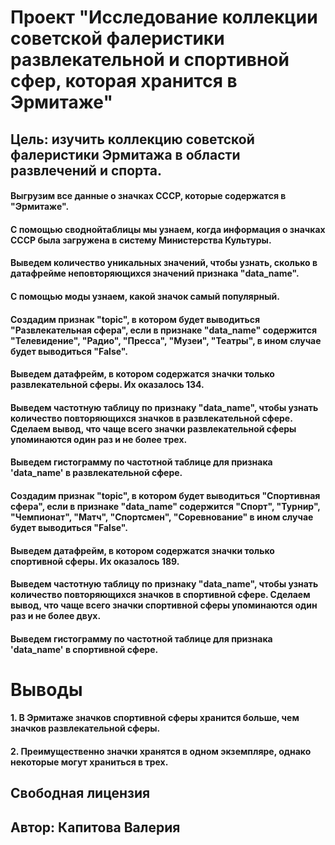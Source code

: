 # **Проект "Исследование коллекции советской фалеристики развлекательной и спортивной сфер, которая хранится в Эрмитаже"**
## Цель: изучить коллекцию советской фалеристики Эрмитажа в области развлечений и спорта. 
#### Выгрузим все данные о значках СССР, которые содержатся в "Эрмитаже". 
#### С помощью своднойтаблицы мы узнаем, когда информация о значках СССР была загружена в систему Министерства Культуры. 
#### Выведем количество уникальных значений, чтобы узнать, сколько в датафрейме неповторяющихся значений признака "data_name". 
#### С помощью моды узнаем, какой значок самый популярный. 
#### Создадим признак "topic", в котором будет выводиться "Развлекательная сфера", если в признаке "data_name" содержится "Телевидение", "Радио", "Пресса", "Музеи", "Театры", в ином случае будет выводиться "False". 
#### Выведем датафрейм, в котором содержатся значки только развлекательной сферы. Их оказалось 134. 
#### Выведем частотную таблицу по признаку "data_name", чтобы узнать количество повторяющихся значков в развлекательной сфере. Сделаем вывод, что чаще всего значки развлекательной сферы упоминаются один раз и не более трех. 
#### Выведем гистограмму по частотной таблице для признака 'data_name' в развлекательной сфере. 
#### Создадим признак "topic", в котором будет выводиться "Спортивная сфера", если в признаке "data_name" содержится "Спорт", "Турнир", "Чемпионат", "Матч", "Спортсмен", "Соревнование" в ином случае будет выводиться "False". 
#### Выведем датафрейм, в котором содержатся значки только спортивной сферы. Их оказалось 189. 
#### Выведем частотную таблицу по признаку "data_name", чтобы узнать количество повторяющихся значков в спортивной сфере. Сделаем вывод, что чаще всего значки спортивной сферы упоминаются один раз и не более двух. 
#### Выведем гистограмму по частотной таблице для признака 'data_name' в спортивной сфере. 
# **Выводы**
#### 1. В Эрмитаже значков спортивной сферы хранится больше, чем значков развлекательной сферы. 
#### 2. Преимущественно значки хранятся в одном экземпляре, однако некоторые могут храниться в трех. 

## **Свободная лицензия** 

## **Автор:** Капитова Валерия 
